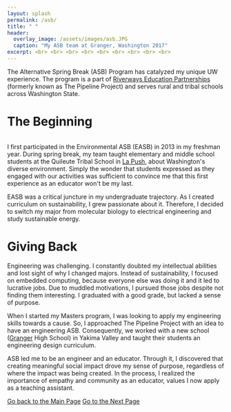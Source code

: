 ```yaml
---
layout: splash
permalink: /asb/
title: " "
header:
  overlay_image: /assets/images/asb.JPG 
  caption: "My ASB team at Granger, Washington 2017"
excerpt: <br> <br> <br> <br> <br> <br> <br> <br> <br> 
---
```

 


The Alternative Spring Break (ASB) Program has catalyzed my unique UW experience. The program is a part of <a href = "https://expd.uw.edu/riverways/rural-tribal/">Riverways Education Partnerships </a> (formerly known as The Pipeline Project) and serves rural and tribal schools across Washington State. 

<h1>The Beginning</h1>

<figure style="width: 500px" class="align-right">
  <img src="{{ site.url }}{{ site.baseurl }}/assets/images/asb_1317.png" alt="">
</figure>

I first participated in the Environmental ASB (EASB) in 2013 in my freshman year. During spring break, my team taught elementary and middle school students at the Quileute Tribal School in <a href = "https://en.wikipedia.org/wiki/La_Push,_Washington">La Push</a>, about Washington's diverse environment. Simply the wonder that students expressed as they engaged with our activities was sufficient to convince me that this first experience as an educator won't be my last.

EASB was a critical juncture in my undergraduate trajectory. As I created curriculum on sustainability, I grew passionate about it. Therefore, I decided to switch my major from molecular biology to electrical engineering and study sustainable energy.

<h1>Giving Back</h1>

Engineering was challenging. I constantly doubted my intellectual abilities and lost sight of why I changed majors. Instead of sustainability, I focused on embedded computing, because everyone else was doing it and it led to lucrative jobs. Due to muddled motivations, I pursued those jobs despite not finding them interesting. I graduated with a good grade, but lacked a sense of purpose. 

When I started my Masters program, I was looking to apply my engineering skills towards a cause. So, I approached The Pipeline Project with an idea to have an engineering ASB. Consequently, we worked with a new school (<a href = "https://en.wikipedia.org/wiki/Granger,_Washington">Granger</a> High School) in Yakima Valley and taught their students an engineering design curriculum.

ASB led me to be an engineer and an educator. Through it, I discovered that creating meaningful social impact drove my sense of purpose, regardless of where the impact was being created. In the process, I realized the importance of empathy and community as an educator, values I now apply as a teaching assistant. 

<a href="https://shruti-misra.github.io/husky100/" class="btn btn--info">Go back to the Main Page</a>
<a href="https://shruti-misra.github.io/husky100/engine/" class="btn btn--success">Go to the Next Page</a>

